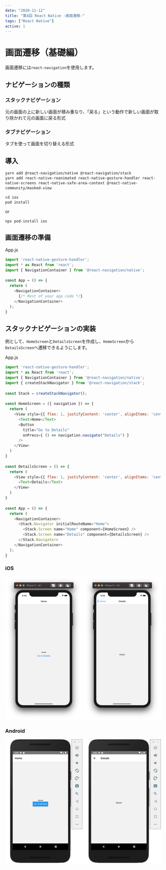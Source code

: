 ```yaml
---
date: "2020-11-12"
title: "第4回 React Native -画面遷移-"
tags: ["React Native"]
active: 1
---
```


# 画面遷移（基礎編）

画面遷移には`react-navigation`を使用します。

## ナビゲーションの種類

### スタックナビゲーション
元の画面の上に新しい画面が積み重なり、「戻る」という動作で新しい画面が取り除かれて元の画面に戻る形式

### タブナビゲーション
タブを使って画面を切り替える形式

## 導入
```
yarn add @react-navigation/native @react-navigation/stack
yarn add react-native-reanimated react-native-gesture-handler react-native-screens react-native-safe-area-context @react-native-community/masked-view
```

```
cd ios
pod install
```
or
```
npx pod-install ios
```

<!-- TODO:CocoaPodsやGradleの軽い説明を挟む -->

## 画面遷移の準備

App.js
```js
import 'react-native-gesture-handler';
import * as React from 'react';
import { NavigationContainer } from '@react-navigation/native';

const App = () => {
  return (
    <NavigationContainer>
      {/* Rest of your app code */}
    </NavigationContainer>
  );
}
```

## スタックナビゲーションの実装

例として、`HomeScreen`と`DetailsScreen`を作成し、`HomeScreen`から`DetailsScreen`へ遷移できるようにします。

App.js
```js
import 'react-native-gesture-handler';
import * as React from 'react';
import { NavigationContainer } from '@react-navigation/native';
import { createStackNavigator } from '@react-navigation/stack';

const Stack = createStackNavigator();

const HomeScreen = ({ navigation }) => {
  return (
    <View style={{ flex: 1, justifyContent: 'center', alignItems: 'center' }}>
      <Text>Home</Text>
      <Button
        title="Go to Details"
        onPress={ () => navigation.navigate("Details") }
      />
    </View>
  )
}

const DetailsScreen = () => {
  return (
    <View style={{ flex: 1, justifyContent: 'center', alignItems: 'center' }}>
      <Text>Details</Text>
    </View>
  )
}

const App = () => {
  return (
    <NavigationContainer>
      <Stack.Navigator initialRouteName="Home">
        <Stack.Screen name="Home" component={HomeScreen} />
        <Stack.Screen name="Details" component={DetailsScreen} />
      </Stack.Navigator>
    </NavigationContainer>
  );
}
```

### iOS  
<img src="./001.png" width="250" alt="HomeScreen">
<img src="./002.png" width="250" alt="DetailsScreen">


### Android  
<img src="./003.png" width="250" alt="HomeScreen">
<img src="./004.png" width="250" alt="DetailsScreen">